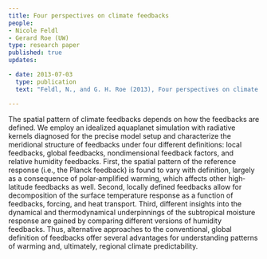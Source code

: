 ```yaml
---
title: Four perspectives on climate feedbacks 
people:
- Nicole Feldl
- Gerard Roe (UW) 
type: research paper
published: true
updates:

- date: 2013-07-03
  type: publication
  text: "Feldl, N., and G. H. Roe (2013), Four perspectives on climate feedbacks, <i>Geophysical Research Letters</i>, 40, [doi:10.1002/grl.50711](https://doi.org/10.1002/grl.50711)."

---
```


The spatial pattern of climate feedbacks depends on how the feedbacks are defined. We employ an idealized aquaplanet simulation with radiative kernels diagnosed for the precise model setup and characterize the meridional structure of feedbacks under four different definitions: local feedbacks, global feedbacks, nondimensional feedback factors, and relative humidity feedbacks. First, the spatial pattern of the reference response (i.e., the Planck feedback) is found to vary with definition, largely as a consequence of polar‐amplified warming, which affects other high‐latitude feedbacks as well. Second, locally defined feedbacks allow for decomposition of the surface temperature response as a function of feedbacks, forcing, and heat transport. Third, different insights into the dynamical and thermodynamical underpinnings of the subtropical moisture response are gained by comparing different versions of humidity feedbacks. Thus, alternative approaches to the conventional, global definition of feedbacks offer several advantages for understanding patterns of warming and, ultimately, regional climate predictability.
